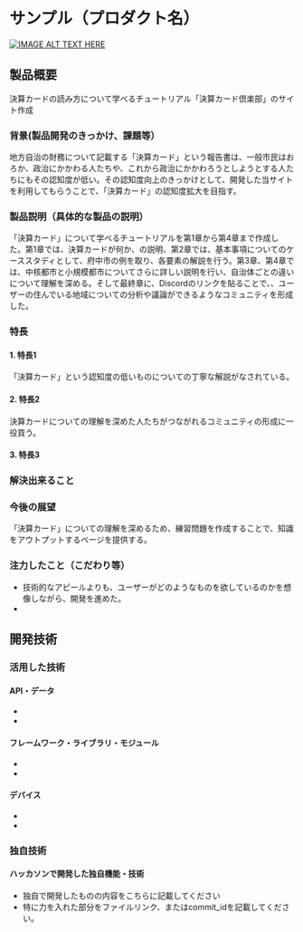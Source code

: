 # サンプル（プロダクト名）

[![IMAGE ALT TEXT HERE](https://jphacks.com/wp-content/uploads/2024/07/JPHACKS2024_ogp.jpg)](https://www.youtube.com/watch?v=DZXUkEj-CSI)

## 製品概要
決算カードの読み方について学べるチュートリアル「決算カード倶楽部」のサイト作成

### 背景(製品開発のきっかけ、課題等）
地方自治の財務について記載する「決算カード」という報告書は、一般市民はおろか、政治にかかわる人たちや、これから政治にかかわろうとしようとする人たちにもその認知度が低い。その認知度向上のきっかけとして、開発した当サイトを利用してもらうことで、「決算カード」の認知度拡大を目指す。

### 製品説明（具体的な製品の説明）
「決算カード」について学べるチュートリアルを第1章から第4章まで作成した。第1章では、決算カードが何か、の説明、第2章では、基本事項についてのケーススタディとして、府中市の例を取り、各要素の解説を行う。第3章、第4章では、中核都市と小規模都市についてさらに詳しい説明を行い、自治体ごとの違いについて理解を深める。そして最終章に、Discordのリンクを貼ることで、、ユーザーの住んでいる地域についての分析や議論ができるようなコミュニティを形成した。

### 特長
#### 1. 特長1
「決算カード」という認知度の低いものについての丁寧な解説がなされている。
#### 2. 特長2
決算カードについての理解を深めた人たちがつながれるコミュニティの形成に一役買う。
#### 3. 特長3

### 解決出来ること

### 今後の展望
「決算カード」についての理解を深めるため、練習問題を作成することで、知識をアウトプットするページを提供する。

### 注力したこと（こだわり等）
* 技術的なアピールよりも、ユーザーがどのようなものを欲しているのかを想像しながら、開発を進めた。
* 

## 開発技術
### 活用した技術
#### API・データ
* 
* 

#### フレームワーク・ライブラリ・モジュール
* 
* 

#### デバイス
* 
* 

### 独自技術

#### ハッカソンで開発した独自機能・技術
* 独自で開発したものの内容をこちらに記載してください
* 特に力を入れた部分をファイルリンク、またはcommit_idを記載してください。
